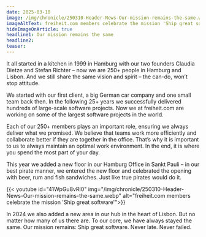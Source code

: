 ```yaml
---
date: 2025-03-10
image: /img/chronicle/250310-Header-News-Our-mission-remains-the-same.webp
imageAltText: freiheit.com members celebrate the mission 'Ship great software'
hideImageOnArticle: true
headline1: Our mission remains the same
headline2:
teaser:
---
```


It all started in a kitchen in 1999 in Hamburg with our two founders Claudia Dietze and Stefan Richter – now we are 250+ people in Hamburg and Lisbon. And we still share the same vision and spirit – the can-do, won’t stop attitude.

We started with our first client, a big German car company and one small team back then. In the following 25+ years we successfully delivered hundreds of large-scale software projects. Now we at freiheit.com are working on some of the largest software projects in the world.

Each of our 250+ members plays an important role, ensuring we always deliver what we promised. We believe that teams work more efficiently and collaborate better if they are together in the office. That’s why it is important to us to always maintain an optimal work environment. In the end, it is where you spend the most part of your day.

This year we added a new floor in our Hamburg Office in Sankt Pauli – in our best pirate manner, we entered the new floor and celebrated the opening with beer, rum and fish sandwiches. Just like true pirates would do it.

{{< youtube id="41WpGu8vRl0" img="/img/chronicle/250310-Header-News-Our-mission-remains-the-same.webp" alt="freiheit.com members celebrate the mission 'Ship great software'">}}

In 2024 we also added a new area in our hub in the heart of Lisbon.
But no matter how many of us there are. To our core, we have always stayed the same. Our mission remains: Ship great software. Never late. Never failed.
